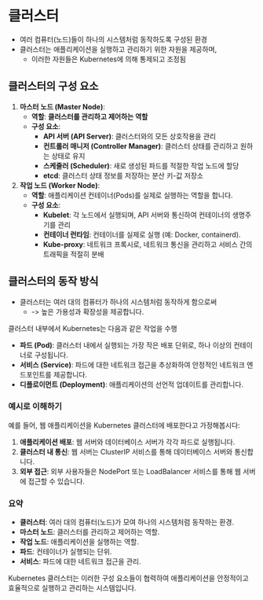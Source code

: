# 클러스터 

- 여러 컴퓨터(노드)들이 하나의 시스템처럼 동작하도록 구성된 환경
- 클러스터는 애플리케이션을 실행하고 관리하기 위한 자원을 제공하며, 
  - 이러한 자원들은 Kubernetes에 의해 통제되고 조정됨

## 클러스터의 구성 요소

1. **마스터 노드 (Master Node)**:
    - **역할**: **클러스터를 관리하고 제어하는 역할**
    - **구성 요소**:
        - **API 서버 (API Server)**: 클러스터와의 모든 상호작용을 관리
        - **컨트롤러 매니저 (Controller Manager)**: 클러스터 상태를 관리하고 원하는 상태로 유지
        - **스케줄러 (Scheduler)**: 새로 생성된 파드를 적절한 작업 노드에 할당
        - **etcd**: 클러스터 상태 정보를 저장하는 분산 키-값 저장소
2. **작업 노드 (Worker Node)**:
    - **역할**: 애플리케이션 컨테이너(Pods)를 실제로 실행하는 역할을 합니다.
    - **구성 요소**:
        - **Kubelet**: 각 노드에서 실행되며, API 서버와 통신하여 컨테이너의 생명주기를 관리
        - **컨테이너 런타임**: 컨테이너를 실제로 실행 (예: Docker, containerd).
        - **Kube-proxy**: 네트워크 프록시로, 네트워크 통신을 관리하고 서비스 간의 트래픽을 적절히 분배

## 클러스터의 동작 방식
- 클러스터는 여러 대의 컴퓨터가 하나의 시스템처럼 동작하게 함으로써 
  - -> 높은 가용성과 확장성을 제공합니다. 
  
클러스터 내부에서 Kubernetes는 다음과 같은 작업을 수행

- **파드 (Pod)**: 클러스터 내에서 실행되는 가장 작은 배포 단위로, 하나 이상의 컨테이너로 구성됩니다.
- **서비스 (Service)**: 파드에 대한 네트워크 접근을 추상화하여 안정적인 네트워크 엔드포인트를 제공합니다.
- **디플로이먼트 (Deployment)**: 애플리케이션의 선언적 업데이트를 관리합니다.

### 예시로 이해하기

예를 들어, 웹 애플리케이션을 Kubernetes 클러스터에 배포한다고 가정해봅시다:

1. **애플리케이션 배포**: 웹 서버와 데이터베이스 서버가 각각 파드로 실행됩니다.
2. **클러스터 내 통신**: 웹 서버는 ClusterIP 서비스를 통해 데이터베이스 서버와 통신합니다.
3. **외부 접근**: 외부 사용자들은 NodePort 또는 LoadBalancer 서비스를 통해 웹 서버에 접근할 수 있습니다.

### 요약

- **클러스터**: 여러 대의 컴퓨터(노드)가 모여 하나의 시스템처럼 동작하는 환경.
- **마스터 노드**: 클러스터를 관리하고 제어하는 역할.
- **작업 노드**: 애플리케이션을 실행하는 역할.
- **파드**: 컨테이너가 실행되는 단위.
- **서비스**: 파드에 대한 네트워크 접근을 관리.

Kubernetes 클러스터는 이러한 구성 요소들이 협력하여 애플리케이션을 안정적이고 효율적으로 실행하고 관리하는 시스템입니다.